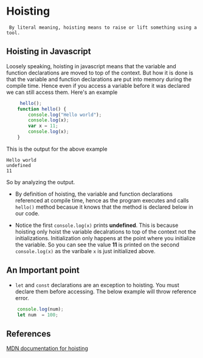 # Hoisting

     By literal meaning, hoisting means to raise or lift something using a tool.

## Hoisting in Javascript

Loosely speaking, hoisting in javascript means that the variable and function declarations are moved to top of the context. But how it is done is that the variable and function declarations are put into memory during the compile time. Hence even if you access a variable before it was
declared we can still access them. Here's an example

```js
     hello();
    function hello() {
        console.log("Hello world");     
        console.log(x);
        var x = 11;
        console.log(x);     
    }
```

This is the output for the above example

    Hello world
    undefined
    11

So by analyzing the output.

* By definition of hoisting, the variable and function declarations referenced at compile time, hence as the program executes and calls `hello()` method becasue it knows that the method is declared below in our code.

* Notice the first `console.log(x)` prints **undefined**. This is because hoisting only hoist the variable decalrations to top of the context not the initializations. Initialization only happens at the point where you initialize the variable. So you can see the value **11** is printed on the second `console.log(x)` as the varibale `x` is just initialized above.

## An Important point

* `let` and `const` declarations are an exception to hoisting. You must declare them before accessing. The below example will throw  reference error.

```js
    console.log(num);
    let num  = 100;
```

## References

 [MDN documentation for hoisting](https://developer.mozilla.org/en-US/docs/Glossary/Hoisting)

